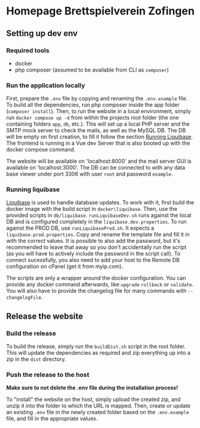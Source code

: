 # Homepage Brettspielverein Zofingen
## Setting up dev env
### Required tools
- docker
- php composer (assumed to be available from CLI as `composer`)

### Run the application locally
First, prepare the `.env` file by copying and renaming the `.env.example` file. To build all the dependencies, run php composer inside the app folder (`composer install`). Then, to run the website in a local environment, simply run `docker compose up -d` from within the projects root folder (the one containing folders `app`, `db`, etc.). This will set up a local PHP server and the SMTP mock server to check the mails, as well as the MySQL DB. The DB will be empty on first creation, to fill it follow the section [Running Liquibase](#Running-Liquibase). The frontend is running in a Vue dev Server that is also booted up with the docker compose command.

The website will be available on 'localhost:8000' and the mail server GUI is available on 'localhost:3000'. The DB can be connected to with any data base viewer under port 3306 with user `root` and password `example`.

### Running liquibase
[Liquibase](https://docs.liquibase.com/) is used to handle database updates. To work with it, first build the docker image with the build script in `docker\liquibase`. Then, use the provided scripts in `db/liquibase`. `runLiquibaseDev.sh` runs against the local DB and is configured completely in the `liquibase.dev.properties`. To run against the PROD DB, use `runLiquibaseProd.sh`. It expects a `liquibase.prod.properties`. Copy and rename the template file and fill it in with the correct values. It is possible to also add the password, but it's recommended to leave that away so you don't accidentally run the script (as you will have to actively include the password in the script call). To connect sucessfully, you also need to add your host to the Remote DB configuration on cPanel (get it from myip.com). 

The scripts are only a wrapper around the docker configuration. You can provide any docker command afterwards, like `upgrade` `rollback` or `validate`. You will also have to provide the changelog file for many commands with `--changelogFile`.

## Release the website
### Build the release
To build the release, simply run the `buildDist.sh` script in the root folder. This will update the dependencies as required and zip everything up into a zip in the `dist` directory.

### Push the release to the host
**Make sure to not delete the .env file during the installation process!**

To "install" the website on the host, simply upload the created zip, and unzip it into the folder to which the URL is mapped. Then, create or update an existing `.env` file in the newly created folder based on the `.env.example` file, and fill in the appropriate values.
